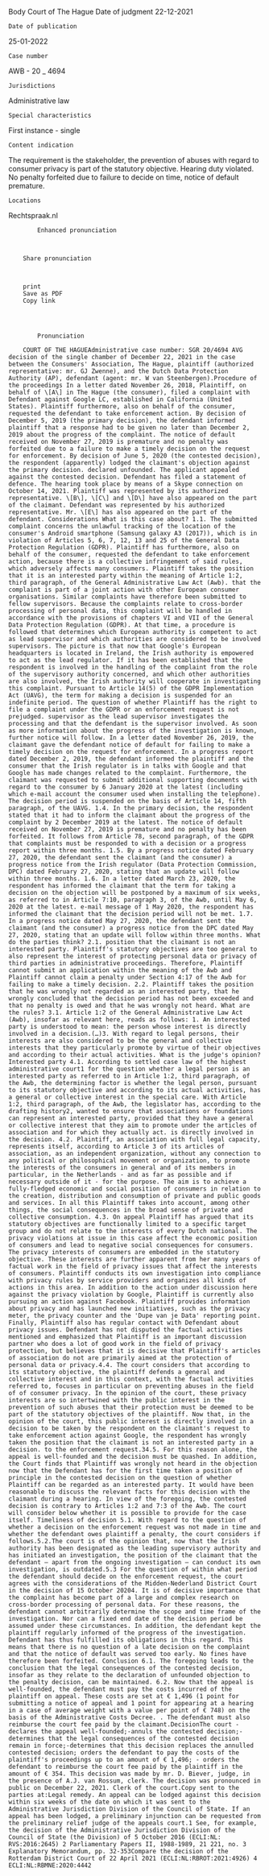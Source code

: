Body
    Court of The Hague
    Date of judgment
    22-12-2021

    Date of publication
    
25-01-2022

    Case number
    
AWB - 20 \_ 4694

    
    Jurisdictions
    
Administrative law
    
    Special characteristics
    
First instance - single
    
    Content indication
    
The requirement is the stakeholder, the prevention of abuses with regard to consumer privacy is part of the statutory objective. Hearing duty violated. No penalty forfeited due to failure to decide on time, notice of default premature.

    Locations
    
Rechtspraak.nl
    
        
        
            Enhanced pronunciation
        

    
        Share pronunciation
        
    
    
        print
        Save as PDF
        Copy link

    

        
            Pronunciation
        
        COURT OF THE HAGUEAdministrative case number: SGR 20/4694 AVG decision of the single chamber of December 22, 2021 in the case between the Consumers' Association, The Hague, plaintiff (authorized representative: mr. GJ Zwenne), and the Dutch Data Protection Authority (AP), defendant (agent: mr. W van Steenbergen).Procedure of the proceedings In a letter dated November 26, 2018, Plaintiff, on behalf of \[A\] in The Hague (the consumer), filed a complaint with Defendant against Google LC, established in California (United States). Plaintiff furthermore, also on behalf of the consumer, requested the defendant to take enforcement action. By decision of December 5, 2019 (the primary decision), the defendant informed plaintiff that a response had to be given no later than December 2, 2019 about the progress of the complaint. The notice of default received on November 27, 2019 is premature and no penalty was forfeited due to a failure to make a timely decision on the request for enforcement. By decision of June 5, 2020 (the contested decision), the respondent (apparently) lodged the claimant's objection against the primary decision. declared unfounded. The applicant appealed against the contested decision. Defendant has filed a statement of defence. The hearing took place by means of a Skype connection on October 14, 2021. Plaintiff was represented by its authorized representative. \[B\], \[C\] and \[D\] have also appeared on the part of the claimant. Defendant was represented by his authorized representative. Mr. \[E\] has also appeared on the part of the defendant. Considerations What is this case about? 1.1. The submitted complaint concerns the unlawful tracking of the location of the consumer's Android smartphone (Samsung galaxy A3 (2017)), which is in violation of Articles 5, 6, 7, 12, 13 and 25 of the General Data Protection Regulation (GDPR). Plaintiff has furthermore, also on behalf of the consumer, requested the defendant to take enforcement action, because there is a collective infringement of said rules, which adversely affects many consumers. Plaintiff takes the position that it is an interested party within the meaning of Article 1:2, third paragraph, of the General Administrative Law Act (Awb). that the complaint is part of a joint action with other European consumer organisations. Similar complaints have therefore been submitted to fellow supervisors. Because the complaints relate to cross-border processing of personal data, this complaint will be handled in accordance with the provisions of chapters VI and VII of the General Data Protection Regulation (GDPR). At that time, a procedure is followed that determines which European authority is competent to act as lead supervisor and which authorities are considered to be involved supervisors. The picture is that now that Google's European headquarters is located in Ireland, the Irish authority is empowered to act as the lead regulator. If it has been established that the respondent is involved in the handling of the complaint from the role of the supervisory authority concerned, and which other authorities are also involved, the Irish authority will cooperate in investigating this complaint. Pursuant to Article 14(5) of the GDPR Implementation Act (UAVG), the term for making a decision is suspended for an indefinite period. The question of whether Plaintiff has the right to file a complaint under the GDPR or an enforcement request is not prejudged. supervisor as the lead supervisor investigates the processing and that the defendant is the supervisor involved. As soon as more information about the progress of the investigation is known, further notice will follow. In a letter dated November 26, 2019, the claimant gave the defendant notice of default for failing to make a timely decision on the request for enforcement. In a progress report dated December 2, 2019, the defendant informed the plaintiff and the consumer that the Irish regulator is in talks with Google and that Google has made changes related to the complaint. Furthermore, the claimant was requested to submit additional supporting documents with regard to the consumer by 6 January 2020 at the latest (including which e-mail account the consumer used when installing the telephone). The decision period is suspended on the basis of Article 14, fifth paragraph, of the UAVG. 1.4. In the primary decision, the respondent stated that it had to inform the claimant about the progress of the complaint by 2 December 2019 at the latest. The notice of default received on November 27, 2019 is premature and no penalty has been forfeited. It follows from Article 78, second paragraph, of the GDPR that complaints must be responded to with a decision or a progress report within three months. 1.5. By a progress notice dated February 27, 2020, the defendant sent the claimant (and the consumer) a progress notice from the Irish regulator (Data Protection Commission, DPC) dated February 27, 2020, stating that an update will follow within three months. 1.6. In a letter dated March 23, 2020, the respondent has informed the claimant that the term for taking a decision on the objection will be postponed by a maximum of six weeks, as referred to in Article 7:10, paragraph 3, of the Awb, until May 6, 2020 at the latest. e-mail message of 1 May 2020, the respondent has informed the claimant that the decision period will not be met. 1.7. In a progress notice dated May 27, 2020, the defendant sent the claimant (and the consumer) a progress notice from the DPC dated May 27, 2020, stating that an update will follow within three months. What do the parties think? 2.1. position that the claimant is not an interested party. Plaintiff's statutory objectives are too general to also represent the interest of protecting personal data or privacy of third parties in administrative proceedings. Therefore, Plaintiff cannot submit an application within the meaning of the Awb and Plaintiff cannot claim a penalty under Section 4:17 of the Awb for failing to make a timely decision. 2.2. Plaintiff takes the position that he was wrongly not regarded as an interested party, that he wrongly concluded that the decision period has not been exceeded and that no penalty is owed and that he was wrongly not heard. What are the rules? 3.1. Article 1:2 of the General Administrative Law Act (Awb), insofar as relevant here, reads as follows: 1. An interested party is understood to mean: the person whose interest is directly involved in a decision.(…)3. With regard to legal persons, their interests are also considered to be the general and collective interests that they particularly promote by virtue of their objectives and according to their actual activities. What is the judge's opinion? Interested party 4.1. According to settled case law of the highest administrative court1 for the question whether a legal person is an interested party as referred to in Article 1:2, third paragraph, of the Awb, the determining factor is whether the legal person, pursuant to its statutory objective and according to its actual activities, has a general or collective interest in the special care. With Article 1:2, third paragraph, of the Awb, the legislator has, according to the drafting history2, wanted to ensure that associations or foundations can represent an interested party, provided that they have a general or collective interest that they aim to promote under the articles of association and for which they actually act. is directly involved in the decision. 4.2. Plaintiff, an association with full legal capacity, represents itself, according to Article 3 of its articles of association, as an independent organization, without any connection to any political or philosophical movement or organization, to promote the interests of the consumers in general and of its members in particular, in the Netherlands - and as far as possible and if necessary outside of it - for the purpose. The aim is to achieve a fully-fledged economic and social position of consumers in relation to the creation, distribution and consumption of private and public goods and services. In all this Plaintiff takes into account, among other things, the social consequences in the broad sense of private and collective consumption. 4.3. On appeal Plaintiff has argued that its statutory objectives are functionally limited to a specific target group and do not relate to the interests of every Dutch national. The privacy violations at issue in this case affect the economic position of consumers and lead to negative social consequences for consumers. The privacy interests of consumers are embedded in the statutory objective. These interests are further apparent from her many years of factual work in the field of privacy issues that affect the interests of consumers. Plaintiff conducts its own investigation into compliance with privacy rules by service providers and organizes all kinds of actions in this area. In addition to the action under discussion here against the privacy violation by Google, Plaintiff is currently also pursuing an action against Facebook. Plaintiff provides information about privacy and has launched new initiatives, such as the privacy meter, the privacy counter and the 'Dupe van je Data' reporting point. Finally, Plaintiff also has regular contact with Defendant about privacy issues. Defendant has not disputed the factual activities mentioned and emphasized that Plaintiff is an important discussion partner who does a lot of good work in the field of privacy protection, but believes that it is decisive that Plaintiff's articles of association do not are primarily aimed at the protection of personal data or privacy.4.4. The court considers that according to its statutory objective, the plaintiff defends a general and collective interest and in this context, with the factual activities referred to, focuses in particular on preventing abuses in the field of of consumer privacy. In the opinion of the court, these privacy interests are so intertwined with the public interest in the prevention of such abuses that their protection must be deemed to be part of the statutory objectives of the plaintiff. Now that, in the opinion of the court, this public interest is directly involved in a decision to be taken by the respondent on the claimant's request to take enforcement action against Google, the respondent has wrongly taken the position that the claimant is not an interested party in a decision. to the enforcement request.34.5. For this reason alone, the appeal is well-founded and the decision must be quashed. In addition, the Court finds that Plaintiff was wrongly not heard in the objection now that the Defendant has for the first time taken a position of principle in the contested decision on the question of whether Plaintiff can be regarded as an interested party. It would have been reasonable to discuss the relevant facts for this decision with the claimant during a hearing. In view of the foregoing, the contested decision is contrary to Articles 1:2 and 7:3 of the Awb. The court will consider below whether it is possible to provide for the case itself. Timeliness of decision 5.1. With regard to the question of whether a decision on the enforcement request was not made in time and whether the defendant owes plaintiff a penalty, the court considers if follows.5.2.The court is of the opinion that, now that the Irish authority has been designated as the leading supervisory authority and has initiated an investigation, the position of the claimant that the defendant – apart from the ongoing investigation – can conduct its own investigation, is outdated.5.3 For the question of within what period the defendant should decide on the enforcement request, the court agrees with the considerations of the Midden-Nederland District Court in the decision of 15 October 20204. It is of decisive importance that the complaint has become part of a large and complex research on cross-border processing of personal data. For these reasons, the defendant cannot arbitrarily determine the scope and time frame of the investigation. Nor can a fixed end date of the decision period be assumed under these circumstances. In addition, the defendant kept the plaintiff regularly informed of the progress of the investigation. Defendant has thus fulfilled its obligations in this regard. This means that there is no question of a late decision on the complaint and that the notice of default was served too early. No fines have therefore been forfeited. Conclusion 6.1. The foregoing leads to the conclusion that the legal consequences of the contested decision, insofar as they relate to the declaration of unfounded objection to the penalty decision, can be maintained. 6.2. Now that the appeal is well-founded, the defendant must pay the costs incurred of the plaintiff on appeal. These costs are set at € 1,496 (1 point for submitting a notice of appeal and 1 point for appearing at a hearing in a case of average weight with a value per point of € 748) on the basis of the Administrative Costs Decree. . The defendant must also reimburse the court fee paid by the claimant.DecisionThe court -declares the appeal well-founded;-annuls the contested decision;-determines that the legal consequences of the contested decision remain in force;-determines that this decision replaces the annulled contested decision; orders the defendant to pay the costs of the plaintiff's proceedings up to an amount of € 1,496; - orders the defendant to reimburse the court fee paid by the plaintiff in the amount of € 354. This decision was made by mr. D. Biever, judge, in the presence of A.J. van Rossum, clerk. The decision was pronounced in public on December 22, 2021. Clerk of the court.Copy sent to the parties at:Legal remedy. An appeal can be lodged against this decision within six weeks of the date on which it was sent to the Administrative Jurisdiction Division of the Council of State. If an appeal has been lodged, a preliminary injunction can be requested from the preliminary relief judge of the appeals court.1 See, for example, the decision of the Administrative Jurisdiction Division of the Council of State (the Division) of 5 October 2016 (ECLI:NL: RVS:2016:2645) 2 Parliamentary Papers II, 1988-1989, 21 221, no. 3 Explanatory Memorandum, pp. 32-353Compare the decision of the Rotterdam District Court of 22 April 2021 (ECLI:NL:RBROT:2021:4926) 4 ECLI:NL:RBMNE:2020:4442

